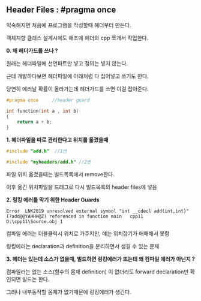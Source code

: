 ## Header Files : #pragma once

익숙해지면 처음에 프로그램을 작성할때 헤더부터 만든다.

객체지향 클래스 설계시에도 애초에 헤더와 cpp 쪼개서 작업한다.



**0. 왜 헤더가드를 쓰나 ?**

원래는 헤더파일에 선언파트만 넣고 정의는 넣지 않는다.

근데 개발하다보면 헤더파일에 아래처럼 다 집어넣고 쓰기도 한다.

당연히 에러날 확률이 올라가는데 헤더가드를 쓰면 이걸 잡아준다.

```cpp
#pragma once     //header guard

int function(int a , int b)
{
    return a + b;
}
```





**1. 헤더파일을 따로 관리한다고 위치를 옮겼을때**

```cpp
#include "add.h"  //1번

#include "myheaders/add.h" //2번
```

파일 위치 옮겼을때는 빌드목록에서 remove한다. 

이후 옮긴 위치파일을 드래그로 다시 빌드목록의 header files에 넣음





**2. 링킹 에러를 막기 위한 Header Guards**

`Error	LNK2019	unresolved external symbol "int __cdecl add(int,int)" (?add@@YAHHH@Z) referenced in function main	cpp11	D:\cpp11\Source.obj	1`



컴파일 에러는 더블클릭시 위치로 가주지만, 얘는 위치잡기가 애매해서 못함

링킹에러는 declaration과 definition을 분리하면서 생길 수 있는 문제 





**3. 헤더는 있는데 소스가 없을때, 빌드하면 링킹에러가 뜨는데 왜 컴파일 에러가 아닌지 ?**

컴파일러는 없는 소스(함수의 몸체 definition) 이 없더라도 forward declaration만 확인되면 빌드는 한다.

그러나 내부동작할 몸체가 없기때문에 링킹에러가 생긴다.